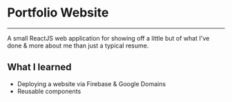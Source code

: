 # Portfolio Website

---

A small ReactJS web application for showing off a little but of what I've done & more about me than just a typical resume.

## What I learned

-   Deploying a website via Firebase & Google Domains
-   Reusable components
